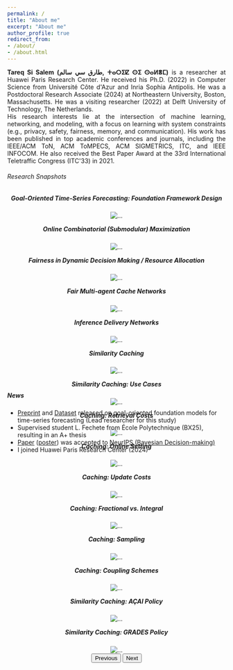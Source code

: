 ```yaml
---
permalink: /
title: "About me"
excerpt: "About me"
author_profile: true
redirect_from: 
- /about/
- /about.html
---
```


<link href="https://cdn.jsdelivr.net/npm/bootstrap@5.2.3/dist/css/bootstrap.min.css" rel="stylesheet" integrity="sha384-rbsA2VBKQhggwzxH7pPCaAqO46MgnOM80zW1RWuH61DGLwZJEdK2Kadq2F9CUG65" crossorigin="anonymous">
<link href="https://cdnjs.cloudflare.com/ajax/libs/font-awesome/6.2.1/css/all.min.css" rel="stylesheet" crossorigin="anonymous">


<p align="justify">   <b>Tareq Si Salem (طارق سي سالم, ⵜⴰⵔⵉⵇ ⵙⵉ ⵙⴰⵍⴻⵎ)</b> is a researcher at Huawei Paris Research Center. He received his Ph.D. (2022) in Computer Science from Université Côte d'Azur and Inria Sophia Antipolis. He was a Postdoctoral Research Associate (2024) at Northeastern University, Boston, Massachusetts. He was a visiting researcher (2022) at Delft University of Technology, The Netherlands.
 <br>
 His research interests lie at the intersection of machine learning, networking, and modeling, with a focus on learning with system constraints (e.g., privacy, safety, fairness, memory, and communication). His work has been published in top academic conferences and journals, including the IEEE/ACM ToN, ACM ToMPECS, ACM SIGMETRICS, ITC, and IEEE INFOCOM. He also received the Best Paper Award at the 33rd International Teletraffic Congress (ITC'33) in 2021. 
 </p>

<h6>Research Snapshots</h6>
<center>
 
 <div id="carouselExampleInterval" class="carousel carousel-dark slide" data-bs-ride="carousel" style="height: 400px;">
<div class="carousel-inner">

<div class="carousel-item image active" data-bs-interval="5000">
<h5 style="text-align: center; margin-top: 1em;">Goal-Oriented Time-Series Forecasting: Foundation Framework Design</h5> 
<img src="https://tareq-si-salem.github.io/files/imgs/17.png" class="d-block w-100" alt="...">
</div>

<div class="carousel-item image" data-bs-interval="5000">
<h5 style="text-align: center; margin-top: 1em;">Online Combinatorial (Submodular) Maximization</h5> 
<img src="https://tareq-si-salem.github.io/files/imgs/18.png" class="d-block w-100" alt="...">
</div>

 
<div class="carousel-item image" data-bs-interval="5000">
<h5 style="text-align: center; margin-top: 1em;">Fairness in Dynamic Decision Making / Resource Allocation</h5> 
<img src="https://tareq-si-salem.github.io/files/imgs/15.png" class="d-block w-100" alt="...">
</div>
<div class="carousel-item image" data-bs-interval="5000">
<h5 style="text-align: center; margin-top: 1em;">Fair Multi-agent Cache Networks</h5> 
<img src="https://tareq-si-salem.github.io/files/imgs/16.png" class="d-block w-100" alt="...">
</div>

<div class="carousel-item image"  data-bs-interval="5000">
<h5 style="text-align: center; margin-top: 1em;">Inference Delivery Networks</h5> 
<img src="https://tareq-si-salem.github.io/files/imgs/14.png" class="d-block w-100" alt="...">
</div>
<div class="carousel-item image" data-bs-interval="5000">
<h5 style="text-align: center; margin-top: 1em;">Similarity Caching</h5> 
<img src="https://tareq-si-salem.github.io/files/imgs/9.png" class="d-block w-100" alt="...">
</div>
<div class="carousel-item image" data-bs-interval="5000">
<h5 style="text-align: center; margin-top: 1em;">Similarity Caching: Use Cases</h5> 
<img src="https://tareq-si-salem.github.io/files/imgs/10.png" class="d-block w-100" alt="...">
</div>

<div class="carousel-item image" data-bs-interval="5000">
<h5 style="text-align: center; margin-top: 1em;">Caching: Retrieval Costs</h5>
<img src="https://tareq-si-salem.github.io/files/imgs/1.png" class="d-block w-100" alt="...">

</div>
<div class="carousel-item image" data-bs-interval="5000">
<h5 style="text-align: center; margin-top: 1em;">Caching: Online Setting</h5> 
<img src="https://tareq-si-salem.github.io/files/imgs/3.png" class="d-block w-100" alt="...">
 
</div>
<div class="carousel-item image" data-bs-interval="5000">
<h5 style="text-align: center; margin-top: 1em;">Caching: Update Costs</h5> 
<img src="https://tareq-si-salem.github.io/files/imgs/4.png" class="d-block w-100" alt="...">
 
</div>
<div class="carousel-item image" data-bs-interval="5000">
<h5 style="text-align: center; margin-top: 1em;">Caching: Fractional vs. Integral </h5> 
<img src="https://tareq-si-salem.github.io/files/imgs/5.png" class="d-block w-100" alt="...">
 
</div>
<div class="carousel-item image" data-bs-interval="5000">
<h5 style="text-align: center; margin-top: 1em;">Caching: Sampling</h5> 
<img src="https://tareq-si-salem.github.io/files/imgs/6.png" class="d-block w-100" alt="...">
 
</div>
<div class="carousel-item image" data-bs-interval="5000">
<h5 style="text-align: center; margin-top: 1em;">Caching: Coupling Schemes</h5> 
<img src="https://tareq-si-salem.github.io/files/imgs/7.png" class="d-block w-100" alt="...">
</div>

<div class="carousel-item image" data-bs-interval="5000">
<h5 style="text-align: center; margin-top: 1em;">Similarity Caching: AÇAI Policy</h5> 
<img src="https://tareq-si-salem.github.io/files/imgs/12.png" class="d-block w-100" alt="...">
</div>
<div class="carousel-item image" data-bs-interval="5000">
<h5 style="text-align: center; margin-top: 1em;">Similarity Caching: GRADES Policy</h5> 
<img src="https://tareq-si-salem.github.io/files/imgs/13.png" class="d-block w-100" alt="...">
</div>
<button class="carousel-control-prev" type="button" data-bs-target="#carouselExampleInterval" data-bs-slide="prev">
<span class="carousel-control-prev-icon" aria-hidden="true"></span>
<span class="visually-hidden">Previous</span>
</button>
<button class="carousel-control-next" type="button" data-bs-target="#carouselExampleInterval" data-bs-slide="next">
<span class="carousel-control-next-icon" aria-hidden="true"></span>
<span class="visually-hidden">Next</span>
</button>
</div>
 </div>
 </center>
<script src="https://cdn.jsdelivr.net/npm/bootstrap@5.2.3/dist/js/bootstrap.bundle.min.js" integrity="sha384-kenU1KFdBIe4zVF0s0G1M5b4hcpxyD9F7jL+jjXkk+Q2h455rYXK/7HAuoJl+0I4" crossorigin="anonymous"></script>
 <br/><br/>


<h5> News </h5>
<ul>
 <li> <a href="https://arxiv.org/pdf/2504.17493">Preprint</a> and <a href="https://huggingface.co/datasets/netop/Beam-Level-Traffic-Timeseries-Dataset/tree/main">Dataset</a> released on goal-oriented foundation models for time-series forecasting (Lead researcher for this study)</li>
 <li>Supervised student L. Fechete from École Polytechnique (BX25), resulting in an A+ thesis</li>
 <li> <a href="https://openreview.net/pdf?id=PGvVf2h2Yb">Paper</a> (<a href="/files/pdf/Poster_NeurIPS_2024.pdf">poster</a>) was accepted to <a href="https://gp-seminar-series.github.io/neurips-2024/">NeurIPS (Bayesian Decision-making)</a></li> 
 <li> I joined Huawei Paris Research Center (2024)</li>
</ul>

